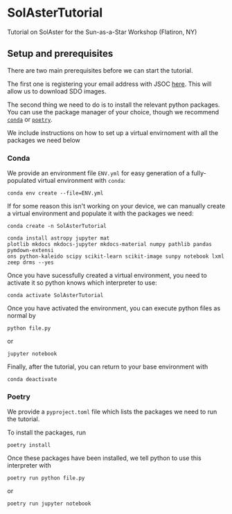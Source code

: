 # SolAsterTutorial

Tutorial on SolAster for the Sun-as-a-Star Workshop (Flatiron, NY)

## Setup and prerequisites

There are two main prerequisites before we can start the tutorial.

The first one is registering your email address with JSOC [here](http://jsoc.stanford.edu/ajax/register_email.html). This will allow us to download SDO images.

The second thing we need to do is to install the relevant python packages. You can use the package manager of your choice, though we recommend [`conda`](https://docs.conda.io/projects/conda/en/stable/user-guide/install/index.html) or [`poetry`](https://python-poetry.org/docs/master/).

We include instructions on how to set up a virtual envirnoment with all the packages we need below

### Conda

We provide an environment file `ENV.yml` for easy generation of a fully-populated virtual environment with `conda`:

```
conda env create --file=ENV.yml
```

If for some reason this isn't working on your device, we can manually create a virtual environment and populate it with the packages we need:

```
conda create -n SolAsterTutorial

conda install astropy jupyter mat
plotlib mkdocs mkdocs-jupyter mkdocs-material numpy pathlib pandas pymdown-extensi
ons python-kaleido scipy scikit-learn scikit-image sunpy notebook lxml zeep drms --yes
```

Once you have sucessfully created a virtual environment, you need to activate it so python knows which interpreter to use:

```
conda activate SolAsterTutorial
```

Once you have activated the environment, you can execute python files as normal by

```
python file.py
```

or

```
jupyter notebook
```

Finally, after the tutorial, you can return to your base environment with

```
conda deactivate
```

### Poetry

We provide a `pyproject.toml` file which lists the packages we need to run the tutorial.

To install the packages, run

```
poetry install
```

Once these packages have been installed, we tell python to use this interpreter with

```
poetry run python file.py
```

or

```
poetry run jupyter notebook
```
